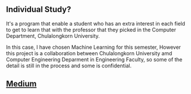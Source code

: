 ## Individual Study?
It's a program that enable a student who has an extra interest in each field to get to learn that with the professor that they picked in the Computer Department, Chulalongkorn University.

In this case, I have chosen Machine Learning for this semester, However this project is a collaboration between Chulalongkorn University amd Computer Engineering Deparment in Engineering Faculty, so some of the detail is still in the process and some is confidential.

## [Medium](https://medium.com/@pirayan20/individual-study-in-my-junior-year-1st-semester-on-machine-learning-a6cc7fcf8e8f)

